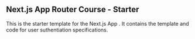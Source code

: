 ## Next.js App Router Course - Starter

This is the starter template for the Next.js App . It contains the template and code for user suthentiation specifications.


